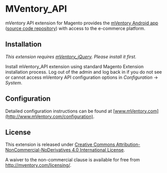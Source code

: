 MVentory_API
===========

mVentory API extension for Magento provides the [mVentory Android app](https://play.google.com/store/apps/details?id=com.mageventory) ([source code repository](https://github.com/mVentory/app)) with access to the e-commerce platform. 


## Installation

*This extension requires [mVentory_jQuery](https://github.com/mVentory/MVentory_jQuery). Please install it first.*

Install mVentory_API extension using standard Magento Extension installation process. Log out of the admin and log back in if you do not see or cannot access mVentory API configuration options in _Configuration_ -> _System_.

## Configuration

Detailed configuration instructions can be found at [www.mVentory.com](http://www.mVentory.com/configuration).

## License

This extension is released under [Creative Commons Attribution-NonCommercial-NoDerivatives 4.0 International License](http://creativecommons.org/licenses/by-nc-nd/4.0/).

A waiver to the non-commercial clause is available for free from http://mventory.com/licensing/.

